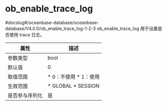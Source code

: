ob_enable_trace_log 
========================================
#docslug#/oceanbase-database/oceanbase-database/V4.0.0/ob_enable_trace_log-1-2-3
ob_enable_trace_log 用于设置是否使用 trace 日志。


| **属性**  |                                                   **描述**                                                   |
|---------|------------------------------------------------------------------------------------------------------------|
| 参数类型    | bool                                                                                                       |
| 默认值     | 0                                                                                                          |
| 取值范围    | * 0：不使用   * 1：使用        |
| 生效范围    | * GLOBAL   * SESSION    |
| 是否参与序列化 | 是                                                                                                          |



